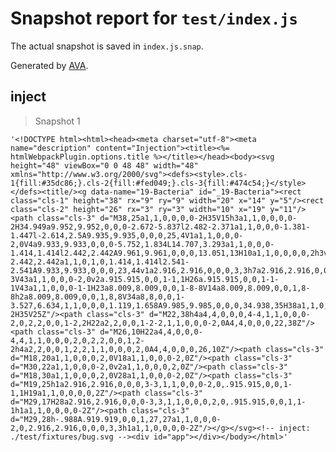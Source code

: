 # Snapshot report for `test/index.js`

The actual snapshot is saved in `index.js.snap`.

Generated by [AVA](https://ava.li).

## inject

> Snapshot 1

    '<!DOCTYPE html><html><head><meta charset="utf-8"><meta name="description" content="Injection"><title><%= htmlWebpackPlugin.options.title %></title></head><body><svg height="48" viewBox="0 0 48 48" width="48" xmlns="http://www.w3.org/2000/svg"><defs><style>.cls-1{fill:#35dc86;}.cls-2{fill:#fed049;}.cls-3{fill:#474c54;}</style></defs><title/><g data-name="19-Bacteria" id="_19-Bacteria"><rect class="cls-1" height="38" rx="9" ry="9" width="20" x="14" y="5"/><rect class="cls-2" height="26" rx="3" ry="3" width="10" x="19" y="11"/><path class="cls-3" d="M38,25a1,1,0,0,0,0-2H35V15h3a1,1,0,0,0,0-2H34.949a9.952,9.952,0,0,0-2.672-5.837l2.482-2.371a1,1,0,0,0-1.381-1.447l-2.614,2.5A9.935,9.935,0,0,0,25,4V1a1,1,0,0,0-2,0V4a9.933,9.933,0,0,0-5.752,1.834L14.707,3.293a1,1,0,0,0-1.414,1.414l2.442,2.442A9.961,9.961,0,0,0,13.051,13H10a1,1,0,0,0,0,2h3v8H10a1,1,0,0,0,0,2h3v8H10a1,1,0,0,0,0,2h3.051a9.961,9.961,0,0,0,2.684,5.851l-2.442,2.442a1,1,0,1,0,1.414,1.414l2.541-2.541A9.933,9.933,0,0,0,23,44v1a2.916,2.916,0,0,0,3,3h7a2.916,2.916,0,0,0,3-3V43a1,1,0,0,0-2,0v2a.915.915,0,0,1-1,1H26a.915.915,0,0,1-1-1V43a1,1,0,0,0-1-1H23a8.009,8.009,0,0,1-8-8V14a8.009,8.009,0,0,1,8-8h2a8.009,8.009,0,0,1,8,8V34a8,8,0,0,1-3.527,6.634,1,1,0,0,0,1.119,1.658A9.985,9.985,0,0,0,34.938,35H38a1,1,0,0,0,0-2H35V25Z"/><path class="cls-3" d="M22,38h4a4,4,0,0,0,4-4,1,1,0,0,0-2,0,2,2,0,0,1-2,2H22a2,2,0,0,1-2-2,1,1,0,0,0-2,0A4,4,0,0,0,22,38Z"/><path class="cls-3" d="M26,10H22a4,4,0,0,0-4,4,1,1,0,0,0,2,0,2,2,0,0,1,2-2h4a2,2,0,0,1,2,2,1,1,0,0,0,2,0A4,4,0,0,0,26,10Z"/><path class="cls-3" d="M18,20a1,1,0,0,0,2,0V18a1,1,0,0,0-2,0Z"/><path class="cls-3" d="M30,22a1,1,0,0,0-2,0v2a1,1,0,0,0,2,0Z"/><path class="cls-3" d="M18,30a1,1,0,0,0,2,0V28a1,1,0,0,0-2,0Z"/><path class="cls-3" d="M19,25h1a2.916,2.916,0,0,0,3-3,1,1,0,0,0-2,0,.915.915,0,0,1-1,1H19a1,1,0,0,0,0,2Z"/><path class="cls-3" d="M29,17H28a2.916,2.916,0,0,0-3,3,1,1,0,0,0,2,0,.915.915,0,0,1,1-1h1a1,1,0,0,0,0-2Z"/><path class="cls-3" d="M29,28h-.988A.919.919,0,0,1,27,27a1,1,0,0,0-2,0,2.916,2.916,0,0,0,3,3h1a1,1,0,0,0,0-2Z"/></g></svg><!-- inject: ./test/fixtures/bug.svg --><div id="app"></div></body></html>'
